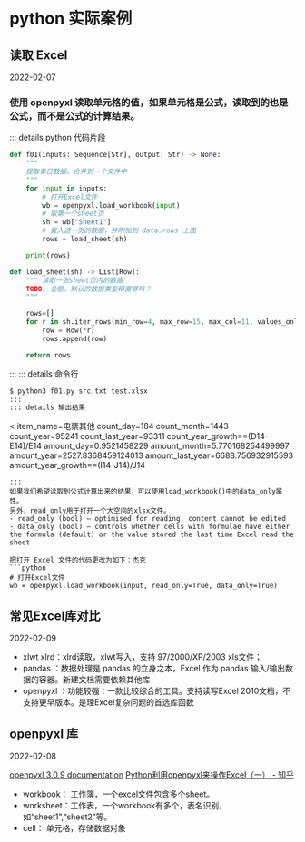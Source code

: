 # python 实际案例
## 读取 Excel
2022-02-07
### 使用 openpyxl 读取单元格的值，如果单元格是公式，读取到的也是公式，而不是公式的计算结果。

::: details python 代码片段

```python
def f01(inputs: Sequence[Str], output: Str) -> None:
    """
    提取单日数据，合并到一个文件中
    """
    for input in inputs:
        # 打开Excel文件
        wb = openpyxl.load_workbook(input)
        # 取第一个sheet页
        sh = wb["Sheet1"]
        # 载入这一页的数据，并附加到 data.rows 上面
        rows = load_sheet(sh)

    print(rows)

def load_sheet(sh) -> List[Row]:
    """ 读取一张sheet页内的数据
    TODO: 金额，默认的数据类型精度够吗？
    """

    rows=[]
    for r in sh.iter_rows(min_row=4, max_row=15, max_col=11, values_only = True):
        row = Row(*r)
        rows.append(row)

    return rows
```
:::
::: details 命令行
```bash
$ python3 f01.py src.txt test.xlsx
:::
::: details 输出结果
```
<
  item_name=电票其他
  count_day=184
  count_month=1443
  count_year=95241
  count_last_year=93311
  count_year_growth==(D14-E14)/E14
  amount_day=0.9521458229
  amount_month=5.770168254499997
  amount_year=2527.8368459124013
  amount_last_year=6688.756932915593
  amount_year_growth==(I14-J14)/J14
>
```
:::
如果我们希望读取到公式计算出来的结果，可以使用load_workbook()中的data_only属性。
另外，read_only用于打开一个大空间的xlsx文件。
- read_only (bool) – optimised for reading, content cannot be edited
- data_only (bool) – controls whether cells with formulae have either the formula (default) or the value stored the last time Excel read the sheet

把打开 Excel 文件的代码更改为如下：杰克
```python
# 打开Excel文件
wb = openpyxl.load_workbook(input, read_only=True, data_only=True)
```
## 常见Excel库对比
2022-02-09
- xlwt xlrd：xlrd读取，xlwt写入，支持 97/2000/XP/2003 xls文件；
- pandas   ：数据处理是 pandas 的立身之本，Excel 作为 pandas 输入/输出数据的容器。新建文档需要依赖其他库
- openpyxl ：功能较强：一款比较综合的工具。支持读写Excel 2010文档，不支持更早版本。是理Excel复杂问题的首选库函数

## openpyxl 库
2022-02-08

[openpyxl 3.0.9 documentation](https://openpyxl.readthedocs.io/en/stable/)
[Python利用openpyxl来操作Excel（一） - 知乎](https://zhuanlan.zhihu.com/p/51292549)

- workbook： 工作簿，一个excel文件包含多个sheet。
- worksheet：工作表，一个workbook有多个，表名识别，如“sheet1”,“sheet2”等。
- cell： 单元格，存储数据对象
